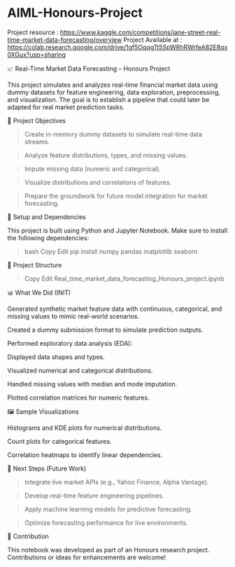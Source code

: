 # AIML-Honours-Project

Project resource : https://www.kaggle.com/competitions/jane-street-real-time-market-data-forecasting/overview
Project Available at : https://colab.research.google.com/drive/1gf5OqqgTt5SpWRhRWrfeA82E8qx0XGux?usp=sharing

📈 Real-Time Market Data Forecasting – Honours Project

This project simulates and analyzes real-time financial market data using dummy datasets for feature engineering, data exploration, preprocessing, and visualization. The goal is to establish a pipeline that could later be adapted for real market prediction tasks.

🧠 Project Objectives


> Create in-memory dummy datasets to simulate real-time data streams.

> Analyze feature distributions, types, and missing values.

> Impute missing data (numeric and categorical).

> Visualize distributions and correlations of features.

> Prepare the groundwork for future model integration for market forecasting.



🔧 Setup and Dependencies

This project is built using Python and Jupyter Notebook. Make sure to install the following dependencies:

> bash
> Copy
> Edit
> pip install numpy pandas matplotlib seaborn



📂 Project Structure

> Copy
> Edit
> Real_time_market_data_forecasting_Honours_project.ipynb



📊 What We Did (INIT)

Generated synthetic market feature data with continuous, categorical, and missing values to mimic real-world scenarios.

Created a dummy submission format to simulate prediction outputs.

Performed exploratory data analysis (EDA):

Displayed data shapes and types.

Visualized numerical and categorical distributions.

Handled missing values with median and mode imputation.

Plotted correlation matrices for numeric features.


🖼️ Sample Visualizations

Histograms and KDE plots for numerical distributions.

Count plots for categorical features.

Correlation heatmaps to identify linear dependencies.



📌 Next Steps (Future Work)

> Integrate live market APIs (e.g., Yahoo Finance, Alpha Vantage).

> Develop real-time feature engineering pipelines.

> Apply machine learning models for predictive forecasting.

> Optimize forecasting performance for live environments.

🤝 Contribution

This notebook was developed as part of an Honours research project. Contributions or ideas for enhancements are welcome!
